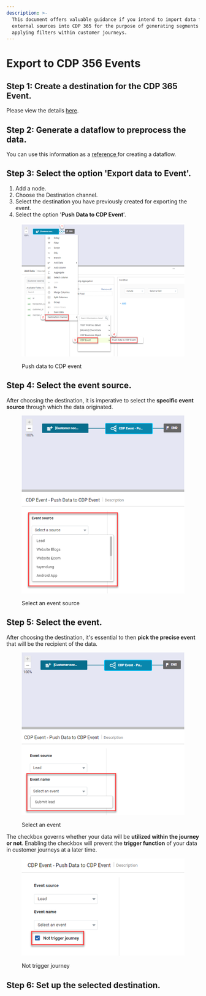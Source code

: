 ```yaml
---
description: >-
  This document offers valuable guidance if you intend to import data from
  external sources into CDP 365 for the purpose of generating segments or
  applying filters within customer journeys.
---
```


# Export to CDP 356 Events

## Step 1: Create a destination for the CDP 365 Event.

Please view the details [here](../../../data-destinations/data-destinations-connectors/cdp-event.md).

## Step 2: Generate a dataflow to preprocess the data.

You can use this information as a [reference ](../)for creating a dataflow.

## Step 3: Select the option 'Export data to Event'.

1. Add a node.
2. Choose the Destination channel.
3. Select the destination you have previously created for exporting the event.
4. Select the option '**Push Data to CDP Event**'.

<figure><img src="../../../../.gitbook/assets/image (2763).png" alt=""><figcaption><p>Push data to CDP event</p></figcaption></figure>

## Step 4: Select the event source.

After choosing the destination, it is imperative to select the **specific event source** through which the data originated.

<figure><img src="../../../../.gitbook/assets/image (2764).png" alt=""><figcaption><p>Select an event source</p></figcaption></figure>

## Step 5: Select the event.

After choosing the destination, it's essential to then **pick the precise event** that will be the recipient of the data.

<figure><img src="../../../../.gitbook/assets/image (2765).png" alt=""><figcaption><p>Select an event</p></figcaption></figure>

The checkbox governs whether your data will be **utilized within the journey or not**. Enabling the checkbox will prevent the **trigger function** of your data in customer journeys at a later time.

<figure><img src="../../../../.gitbook/assets/image (2766).png" alt=""><figcaption><p>Not trigger journey</p></figcaption></figure>

## Step 6: Set up the selected destination.

